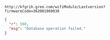 `http://kfgrih.gree.com/wifiModule/Lastversion?firmwareCode=362001069038`

```json
{
  "r": 500,
  "msg": "Database operation failed."
}
```